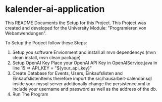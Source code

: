 ﻿# kalender-ai-application
This README Documents the Setup for this Project.
This Project was created and developed for the University Module: "Programieren von Webanwendungen".



To Setup the Porject follow these Steps:

1. Setup you software Envionment and install all mvn dependencys (mvn clean install, mvn clean package)
2. Setup OpenAI Key
    Place your OpenAI API Key in OpenAIService.java  in line 15 => API_KEY = "${your_api_key}"
3. Create Database for Events, Users, Einkaufslisten and EinkaufslistenItems
    therefore import the src/hausarbeit-calendar.sql inside your mysql server
    additionally change the persistence.xml to include your username and password as well as the address of the db.
4. Run The Program
